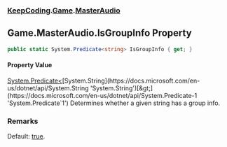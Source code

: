 ### [KeepCoding](KeepCoding.md 'KeepCoding').[Game](KeepCoding_Game.md 'KeepCoding.Game').[MasterAudio](KeepCoding_Game_MasterAudio.md 'KeepCoding.Game.MasterAudio')
## Game.MasterAudio.IsGroupInfo Property
```csharp
public static System.Predicate<string> IsGroupInfo { get; }
```
#### Property Value
[System.Predicate&lt;](https://docs.microsoft.com/en-us/dotnet/api/System.Predicate-1 'System.Predicate`1')[System.String](https://docs.microsoft.com/en-us/dotnet/api/System.String 'System.String')[&gt;](https://docs.microsoft.com/en-us/dotnet/api/System.Predicate-1 'System.Predicate`1')
Determines whether a given string has a group info.  
### Remarks
Default: [true](https://docs.microsoft.com/en-us/dotnet/csharp/language-reference/builtin-types/bool 'https://docs.microsoft.com/en-us/dotnet/csharp/language-reference/builtin-types/bool').  
